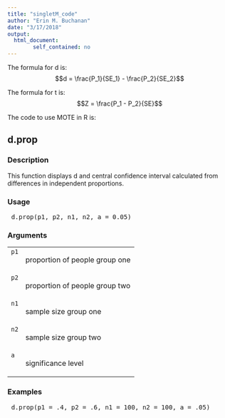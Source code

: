 ```yaml
---
title: "singletM_code"
author: "Erin M. Buchanan"
date: "3/17/2018"
output: 
  html_document:
        self_contained: no
---
```

 
The formula for d is: $$d = \frac{P_1}{SE_1} - \frac{P_2}{SE_2}$$
 
The formula for t is: $$Z = \frac{P_1 - P_2}{SE}$$
 
The code to use MOTE in R is: 
 

 
<h2>d.prop</h2>  <h3>Description</h3>  <p>This function displays d and central confidence interval calculated from differences in independent proportions. </p>   <h3>Usage</h3>  <pre> d.prop(p1, p2, n1, n2, a = 0.05) </pre>   <h3>Arguments</h3>  <table summary="R argblock"> <tr valign="top"><td><code>p1</code></td> <td> <p>proportion of people group one</p> </td></tr> <tr valign="top"><td><code>p2</code></td> <td> <p>proportion of people group two</p> </td></tr> <tr valign="top"><td><code>n1</code></td> <td> <p>sample size group one</p> </td></tr> <tr valign="top"><td><code>n2</code></td> <td> <p>sample size group two</p> </td></tr> <tr valign="top"><td><code>a</code></td> <td> <p>significance level</p> </td></tr> </table>   <h3>Examples</h3>  <pre> d.prop(p1 = .4, p2 = .6, n1 = 100, n2 = 100, a = .05) </pre>   </body></html> 
